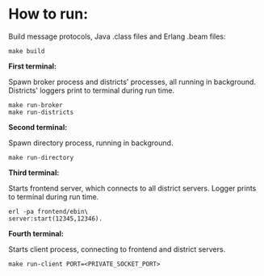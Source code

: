# How to run:

Build message protocols, Java .class files and Erlang .beam files:

```
make build
```




**First terminal:**

Spawn broker process and districts' processes, all running in background.
Districts' loggers print to terminal during run time.

```
make run-broker
make run-districts
```


**Second terminal:**

Spawn directory process, running in background.

```make run-directory```


**Third terminal:**

Starts frontend server, which connects to all district servers.
Logger prints to terminal during run time.

```
erl -pa frontend/ebin\
server:start(12345,12346).
```


**Fourth terminal:**

Starts client process, connecting to frontend and district servers.

```
make run-client PORT=<PRIVATE_SOCKET_PORT>
```
